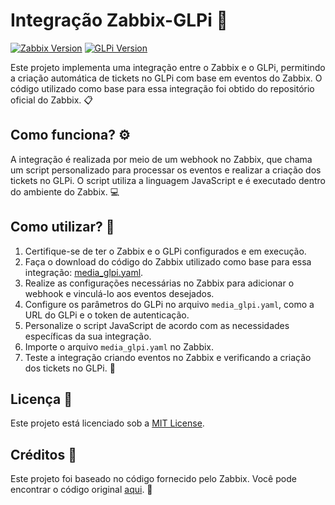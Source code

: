 # Integração Zabbix-GLPi :rocket:

[![Zabbix Version](https://img.shields.io/badge/Zabbix-6.0-blue.svg)](https://www.zabbix.com/)
[![GLPi Version](https://img.shields.io/badge/GLPi-<VERSÃO>-blue.svg)](https://glpi-project.org/)

Este projeto implementa uma integração entre o Zabbix e o GLPi, permitindo a criação automática de tickets no GLPi com base em eventos do Zabbix. O código utilizado como base para essa integração foi obtido do repositório oficial do Zabbix. :clipboard:

## Como funciona? :gear:

A integração é realizada por meio de um webhook no Zabbix, que chama um script personalizado para processar os eventos e realizar a criação dos tickets no GLPi. O script utiliza a linguagem JavaScript e é executado dentro do ambiente do Zabbix. :computer:

## Como utilizar? :wrench:

1. Certifique-se de ter o Zabbix e o GLPi configurados e em execução.
2. Faça o download do código do Zabbix utilizado como base para essa integração: [media_glpi.yaml](https://git.zabbix.com/projects/ZBX/repos/zabbix/raw/templates/media/glpi/media_glpi.yaml?at=refs%2Fheads%2Frelease%2F6.0).
3. Realize as configurações necessárias no Zabbix para adicionar o webhook e vinculá-lo aos eventos desejados.
4. Configure os parâmetros do GLPi no arquivo `media_glpi.yaml`, como a URL do GLPi e o token de autenticação.
5. Personalize o script JavaScript de acordo com as necessidades específicas da sua integração.
6. Importe o arquivo `media_glpi.yaml` no Zabbix.
7. Teste a integração criando eventos no Zabbix e verificando a criação dos tickets no GLPi. :test_tube:

## Licença :page_with_curl:

Este projeto está licenciado sob a [MIT License](LICENSE).

## Créditos :clap:

Este projeto foi baseado no código fornecido pelo Zabbix. Você pode encontrar o código original [aqui](https://git.zabbix.com/projects/ZBX/repos/zabbix/raw/templates/media/glpi/media_glpi.yaml?at=refs%2Fheads%2Frelease%2F6.0). :link:


